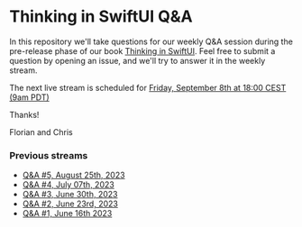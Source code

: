 # Thinking in SwiftUI Q&A

In this repository we'll take questions for our weekly Q&A session during the pre-release phase of our book [Thinking in SwiftUI](https://www.objc.io/books/thinking-in-swiftui/). Feel free to submit a question by opening an issue, and we'll try to answer it in the weekly stream.

The next live stream is scheduled for [Friday, September 8th at 18:00 CEST (9am PDT)](https://youtube.com/live/p14PG0bBvu8)

Thanks!

Florian and Chris


### Previous streams

- [Q&A #5, August 25th, 2023](https://youtube.com/live/2JP0Of8PxyE)
- [Q&A #4, July 07th, 2023](https://www.youtube.com/watch?v=MRuRhj3dnm8)
- [Q&A #3, June 30th, 2023](https://www.youtube.com/watch?v=8jUvyMjt8bE)
- [Q&A #2, June 23rd, 2023](https://www.youtube.com/watch?v=H4sSC7scvRw)
- [Q&A #1, June 16th 2023](https://www.youtube.com/watch?v=pYgAd-LF-UE)
